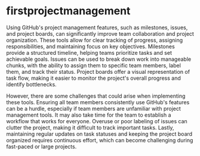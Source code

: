 # firstprojectmanagement

Using GitHub's project management features, such as milestones, issues, and project boards, can significantly improve team collaboration and project organization. 
These tools allow for clear tracking of progress, assigning responsibilities, and maintaining focus on key objectives. Milestones provide a structured timeline, 
helping teams prioritize tasks and set achievable goals. Issues can be used to break down work into manageable chunks, with the ability to assign them to specific team members, 
label them, and track their status. Project boards offer a visual representation of task flow, making it easier to monitor the project's overall progress and identify bottlenecks.

However, there are some challenges that could arise when implementing these tools. Ensuring all team members consistently use GitHub's features can be a hurdle, especially if team members 
are unfamiliar with project management tools. It may also take time for the team to establish a workflow that works for everyone. Overuse or poor labeling of issues can clutter the project, 
making it difficult to track important tasks. Lastly, maintaining regular updates on task statuses and keeping the project board organized requires continuous effort, which can become 
challenging during fast-paced or large projects.
